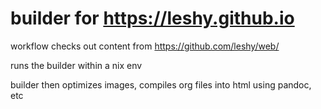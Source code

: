 # builder for https://leshy.github.io

workflow checks out content from https://github.com/leshy/web/

runs the builder within a nix env

builder then optimizes images, compiles org files into html using pandoc, etc
